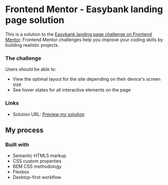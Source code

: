 # Frontend Mentor - Easybank landing page solution

This is a solution to the [Easybank landing page challenge on Frontend Mentor](https://www.frontendmentor.io/challenges/easybank-landing-page-WaUhkoDN). Frontend Mentor challenges help you improve your coding skills by building realistic projects. 

### The challenge

Users should be able to:

- View the optimal layout for the site depending on their device's screen size
- See hover states for all interactive elements on the page

### Links

- Solution URL: [Preview my solution](https://christianark.github.io/easybank-landing-page/)

## My process

### Built with

- Semantic HTML5 markup
- CSS custom properties
- BEM CSS methodology
- Flexbox
- Desktop-first workflow